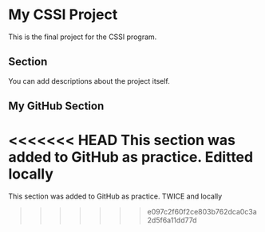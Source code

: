 # My CSSI Project

This is the final project for the CSSI program. 

## Section

You can add descriptions about the project itself.


## My GitHub Section

<<<<<<< HEAD
This section was added to GitHub as practice. Editted locally
=======
This section was added to GitHub as practice. TWICE and locally
>>>>>>> e097c2f60f2ce803b762dca0c3a2d5f6a11dd77d

